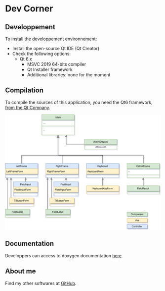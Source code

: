 # Dev Corner

## Developpement

To install the developpement environnement:

* Install the open-source Qt IDE (Qt Creator)
* Check the following options:
  * Qt 6.x
    * MSVC 2019 64-bits compiler
    * Qt Installer framework
    * Additional libraries: none for the moment

## Compilation

To compile the sources of this application, you need the Qt6 framework, [from the Qt Company](https://qt.io).

![diagramme](medias/TiCalcul-QML-hierarchy.drawio.svg)


## Documentation

Developpers can access to doxygen documentation [here](https://sphinkie.github.io/TiCalcul/doxygen/html/index.html).

## About me

Find my other softwares at [GitHub](https://sphinkie.github.io).
